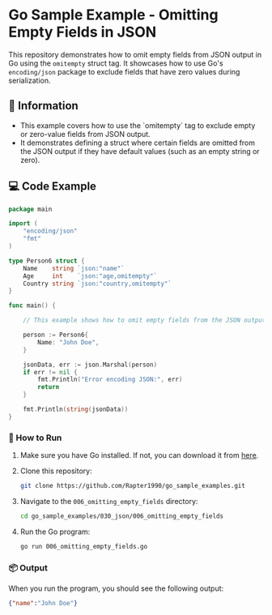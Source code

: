 # Go Sample Example - Omitting Empty Fields in JSON

This repository demonstrates how to omit empty fields from JSON output in Go using the `omitempty` struct tag. It showcases how to use Go's `encoding/json` package to exclude fields that have zero values during serialization.

## 📖 Information

<ul style="list-style-type:disc">
  <li>This example covers how to use the `omitempty` tag to exclude empty or zero-value fields from JSON output.</li>
  <li>It demonstrates defining a struct where certain fields are omitted from the JSON output if they have default values (such as an empty string or zero).</li>
</ul>

## 💻 Code Example

```go
package main

import (
	"encoding/json"
	"fmt"
)

type Person6 struct {
	Name    string `json:"name"`
	Age     int    `json:"age,omitempty"`
	Country string `json:"country,omitempty"`
}

func main() {

	// This example shows how to omit empty fields from the JSON output using the omitempty struct tag

	person := Person6{
		Name: "John Doe",
	}

	jsonData, err := json.Marshal(person)
	if err != nil {
		fmt.Println("Error encoding JSON:", err)
		return
	}

	fmt.Println(string(jsonData))
}
```

### 🏃 How to Run

1. Make sure you have Go installed. If not, you can download it from [here](https://golang.org/dl/).
2. Clone this repository:

   ```bash
   git clone https://github.com/Rapter1990/go_sample_examples.git
   ```

3. Navigate to the `006_omitting_empty_fields` directory:

   ```bash
   cd go_sample_examples/030_json/006_omitting_empty_fields
   ```

4. Run the Go program:

   ```bash
   go run 006_omitting_empty_fields.go
   ```

### 📦 Output

When you run the program, you should see the following output:

```json
{"name":"John Doe"}
```
